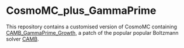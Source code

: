 # CosmoMC_plus_GammaPrime
This repository contains a customised version of CosmoMC containing [CAMB_GammaPrime_Growth](https://github.com/MinhMPA/CAMB_GammaPrime_Growth), a patch of the popular popular Boltzmann solver [CAMB](https://github.com/cmbant/CAMB).
